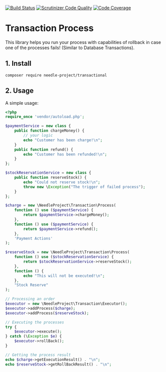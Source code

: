 [![Build Status](https://travis-ci.org/needle-project/common.svg?branch=master)](https://travis-ci.org/needle-project/common)
[![Scrutinizer Code Quality](https://scrutinizer-ci.com/g/needle-project/process-transaction/badges/quality-score.png?b=master)](https://scrutinizer-ci.com/g/needle-project/process-transaction/?branch=master)
[![Code Coverage](https://scrutinizer-ci.com/g/needle-project/process-transaction/badges/coverage.png?b=master)](https://scrutinizer-ci.com/g/needle-project/process-transaction/?branch=master)

# Transaction Process

This library helps you run your process with capabilities of rollback in case one of the processes fails! (Similar to Database Transactions).

## 1. Install
```
composer require needle-project/transactional
```

## 2. Usage
A simple usage:
```php
<?php
require_once 'vendor/autoload.php';

$paymentService = new class {
    public function chargeMoney() {
        // your logic
        echo "Customer has been charge!\n";
    }
    public function refund() {
        echo "Customer has been refunded!\n";
    }
};

$stockReservationService = new class {
    public function reserveStock() {
        echo "Could not reserve stock!\n";
        throw new \Exception("The trigger of failed process");
    }
};

$charge = new \NeedleProject\Transaction\Process(
    function () use ($paymentService) {
        return $paymentService->chargeMoney();
    },
    function () use ($paymentService) {
        return $paymentService->refund();
    },
    'Payment Actions'
);

$reserveStock = new \NeedleProject\Transaction\Process(
    function () use ($stockReservationService) {
        return $stockReservationService->reserveStock();
    },
    function () {
        echo "This will not be executed!\n";
    },
    "Stock Reserve"
);

// Processing an order
$executor = new \NeedleProject\Transaction\Executor();
$executor->addProcess($charge);
$executor->addProcess($reserveStock);

// Executing the processes
try {
    $executor->execute();
} catch (\Exception $e) {
    $executor->rollBack();
}

// Getting the process result
echo $charge->getExecutionResult() . "\n";
echo $reserveStock->getRollBackResult() . "\n";
```
